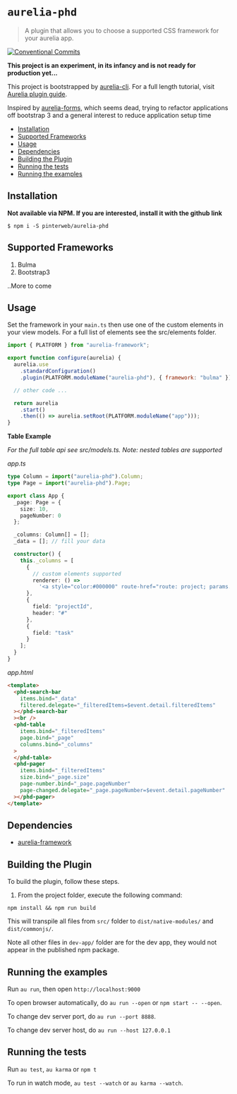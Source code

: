 # `aurelia-phd`

> A plugin that allows you to choose a supported CSS framework for your aurelia app.

[![Conventional Commits](https://img.shields.io/badge/Conventional%20Commits-1.0.0-yellow.svg)](https://conventionalcommits.org)

**This project is an experiment, in its infancy and is not ready for production yet...**

This project is bootstrapped by [aurelia-cli](https://github.com/aurelia/cli).
For a full length tutorial, visit [Aurelia plugin guide](https://aurelia.io/docs/plugins/write-new-plugin).

Inspired by [aurelia-forms](https://github.com/SpoonX/aurelia-form), which seems dead,
trying to refactor applications off bootstrap 3 and a general interest to reduce application setup time

- [Installation](#installation)
- [Supported Frameworks](#supported-frameworks)
- [Usage](#usage)
- [Dependencies](#dependencies)
- [Building the Plugin](#building-the-plugin)
- [Running the tests](#running-the-tests)
- [Running the examples](#running-the-examples)

## Installation

**Not available via NPM. If you are interested, install it with the github link**

```
$ npm i -S pinterweb/aurelia-phd
```

## Supported Frameworks

1. Bulma
2. Bootstrap3

..More to come

## Usage

Set the framework in your `main.ts` then use one of the custom elements in your view models. For a full list
of elements see the src/elements folder.

```javascript
import { PLATFORM } from "aurelia-framework";

export function configure(aurelia) {
  aurelia.use
    .standardConfiguration()
    .plugin(PLATFORM.moduleName("aurelia-phd"), { framework: "bulma" });

  // other code ...

  return aurelia
    .start()
    .then(() => aurelia.setRoot(PLATFORM.moduleName("app")));
}
```

**Table Example**

_For the full table api see src/models.ts. Note: nested tables are supported_

_app.ts_

```typescript
type Column = import("aurelia-phd").Column;
type Page = import("aurelia-phd").Page;

export class App {
  _page: Page = {
    size: 10,
    pageNumber: 0
  };

  _columns: Column[] = [];
  _data = []; // fill your data

  constructor() {
    this._columns = [
      {
        // custom elements supported
        renderer: () =>
          '<a style="color:#000000" route-href="route: project; params.bind: { projectId: row.item.projectId }"><i class="fa fa-edit pointer"></i></a>'
      },
      {
        field: "projectId",
        header: "#"
      },
      {
        field: "task"
      }
    ];
  }
}
```

_app.html_

```html
<template>
  <phd-search-bar
    items.bind="_data"
    filtered.delegate="_filteredItems=$event.detail.filteredItems"
  ></phd-search-bar
  ><br />
  <phd-table
    items.bind="_filteredItems"
    page.bind="_page"
    columns.bind="_columns"
  >
  </phd-table>
  <phd-pager
    items.bind="_filteredItems"
    size.bind="_page.size"
    page-number.bind="_page.pageNumber"
    page-changed.delegate="_page.pageNumber=$event.detail.pageNumber"
  ></phd-pager>
</template>
```

## Dependencies

- [aurelia-framework](https://github.com/aurelia/framework)

## Building the Plugin

To build the plugin, follow these steps.

1. From the project folder, execute the following command:

```shell
npm install && npm run build
```

This will transpile all files from `src/` folder to `dist/native-modules/` and `dist/commonjs/`.

Note all other files in `dev-app/` folder are for the dev app, they would not appear in the published npm package.

## Running the examples

Run `au run`, then open `http://localhost:9000`

To open browser automatically, do `au run --open` or `npm start -- --open`.

To change dev server port, do `au run --port 8888`.

To change dev server host, do `au run --host 127.0.0.1`

## Running the tests

Run `au test`, `au karma` or `npm t`

To run in watch mode, `au test --watch` or `au karma --watch`.
